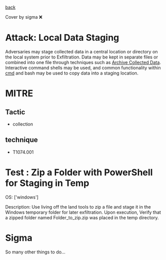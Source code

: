 [back](../index.md)

Cover by sigma :x: 

# Attack: Local Data Staging

 Adversaries may stage collected data in a central location or directory on the local system prior to Exfiltration. Data may be kept in separate files or combined into one file through techniques such as [Archive Collected Data](https://attack.mitre.org/techniques/T1560). Interactive command shells may be used, and common functionality within [cmd](https://attack.mitre.org/software/S0106) and bash may be used to copy data into a staging location.

# MITRE
## Tactic
  - collection

## technique
  - T1074.001

# Test : Zip a Folder with PowerShell for Staging in Temp

OS: ['windows']

Description: Use living off the land tools to zip a file and stage it in the Windows temporary folder for later exfiltration. Upon execution, Verify that a zipped folder named Folder_to_zip.zip
was placed in the temp directory.


# Sigma

 So many other things to do...